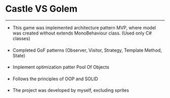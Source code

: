 # Castle VS Golem
___

- This game was implemented architecture pattern MVP, where model was created without extends MonoBehaviour class. (Used only C# classes)
####
- Completed GoF patterns (Observer, Visitor, Strategy, Template Method, State)
####
- Implement optimization patter Pool Of Objects
####
- Follows the principles of OOP and SOLID
####
- The project was developed by myself, excluding sprites
